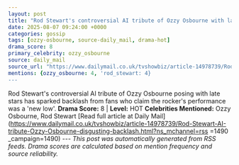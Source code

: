```yaml
---
layout: post
title: "Rod Stewart's controversial AI tribute of Ozzy Osbourne with late stars including Michael Jackson, Prince and Amy Winehouse sparks backlash from fans who claim rocker's performance was a 'disgusting new low'"
date: 2025-08-07 09:24:00 +0000
categories: gossip
tags: [ozzy-osbourne, source-daily_mail, drama-hot]
drama_score: 8
primary_celebrity: ozzy_osbourne
source: daily_mail
source_url: "https://www.dailymail.co.uk/tvshowbiz/article-14978739/Rod-Stewart-AI-tribute-Ozzy-Osbourne-disgusting-backlash.html?ns_mchannel=rss&1490&campaign=1490"
mentions: {ozzy_osbourne: 4, 'rod_stewart: 4}
---
```


Rod Stewart's controversial AI tribute of Ozzy Osbourne posing with late stars has sparked backlash from fans who claim the rocker's performance was a 'new low'. **Drama Score:** 8 | **Level:** HOT **Celebrities Mentioned:** Ozzy Osbourne, Rod Stewart [Read full article at Daily Mail](https://www.dailymail.co.uk/tvshowbiz/article-14978739/Rod-Stewart-AI-tribute-Ozzy-Osbourne-disgusting-backlash.html?ns_mchannel=rss =1490 _campaign=1490) --- *This post was automatically generated from RSS feeds. Drama scores are calculated based on mention frequency and source reliability.*